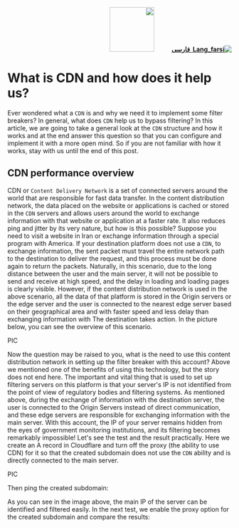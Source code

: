 <div dir="rtl">

[**![Lang_farsi](https://user-images.githubusercontent.com/125398461/234186932-52f1fa82-52c6-417f-8b37-08fe9250a55f.png) &nbsp;فارسی**](https://github.com/hiddify/hiddify-config/wiki/%D8%B3%DB%8C%E2%80%8C%D8%AF%DB%8C%E2%80%8C%D8%A7%D9%86-%DA%86%DB%8C%D8%B3%D8%AA-%D9%88-%DA%86%D9%87-%DA%A9%D9%85%DA%A9%DB%8C-%D8%A8%D9%87-%D9%85%D8%A7-%D9%85%DB%8C%E2%80%8C%DA%A9%D9%86%D8%AF%D8%9F)&nbsp;&nbsp;&nbsp;&nbsp;&nbsp;&nbsp;&nbsp;&nbsp;&nbsp;&nbsp;<a href="https://github.com/hiddify/hiddify-config/wiki/All-tutorials-and-videos"><img width="100" src="https://github.com/hiddify/hiddify-config/assets/125398461/8ac5b906-105c-4b98-acf5-0e12e39e33f6" /></a>
</div>

# What is CDN and how does it help us?

Ever wondered what a `CDN` is and why we need it to implement some filter breakers? In general, what does `CDN` help us to bypass filtering? In this article, we are going to take a general look at the `CDN` structure and how it works and at the end answer this question so that you can configure and implement it with a more open mind. So if you are not familiar with how it works, stay with us until the end of this post.

## CDN performance overview
CDN or `Content Delivery Network` is a set of connected servers around the world that are responsible for fast data transfer. In the content distribution network, the data placed on the website or applications is cached or stored in the `CDN` servers and allows users around the world to exchange information with that website or application at a faster rate. It also reduces ping and jitter by its very nature, but how is this possible? Suppose you need to visit a website in Iran or exchange information through a special program with America. If your destination platform does not use a `CDN`, to exchange information, the sent packet must travel the entire network path to the destination to deliver the request, and this process must be done again to return the packets. Naturally, in this scenario, due to the long distance between the user and the main server, it will not be possible to send and receive at high speed, and the delay in loading and loading pages is clearly visible. However, if the content distribution network is used in the above scenario, all the data of that platform is stored in the Origin servers or the edge server and the user is connected to the nearest edge server based on their geographical area and with faster speed and less delay than exchanging information with The destination takes action. In the picture below, you can see the overview of this scenario.



PIC



Now the question may be raised to you, what is the need to use this content distribution network in setting up the filter breaker with this account? Above we mentioned one of the benefits of using this technology, but the story does not end here. The important and vital thing that is used to set up filtering servers on this platform is that your server's IP is not identified from the point of view of regulatory bodies and filtering systems. As mentioned above, during the exchange of information with the destination server, the user is connected to the Origin Servers instead of direct communication, and these edge servers are responsible for exchanging information with the main server. With this account, the IP of your server remains hidden from the eyes of government monitoring institutions, and its filtering becomes remarkably impossible! Let's see the test and the result practically. Here we create an A record in Cloudflare and turn off the proxy (the ability to use CDN) for it so that the created subdomain does not use the `CDN` ability and is directly connected to the main server.

PIC


Then ping the created subdomain:




As you can see in the image above, the main IP of the server can be identified and filtered easily. In the next test, we enable the proxy option for the created subdomain and compare the results:





